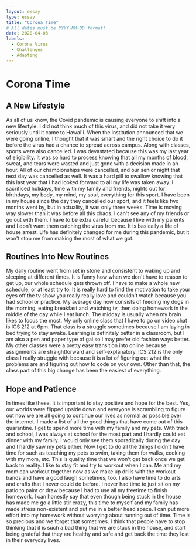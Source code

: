 ```yaml
---
layout: essay
type: essay
title: "Corona Time"
# All dates must be YYYY-MM-DD format!
date: 2020-04-03
labels:
  - Corona Virus
  - Challenges
  - Adapting
---
```

# Corona Time

## A New Lifestyle

As all of us know, the Covid pandemic is causing everyone to shift into a new lifestyle.  I did not think much of this virus, and did not take it very seriously until it came to Hawai'i. When the institution announced that we were going online, I thought that it was smart and the right choice to do it before the virus had a chance to spread across campus.  Along with classes, sports were also cancelled.  I was devastated because this was my last year of eligibility.  It was so hard to process knowing that all my months of blood, sweat, and tears were wasted and just gone with a decision made in an hour.  All of our championships were cancelled, and our senior night that next day was cancelled as well.  It was a hard pill to swallow knowing that this last year that I had looked forward to all my life was taken away.  I sacrificed holidays, time with my family and friends, nights out for birthdays, my body, my mind, my soul, everything for this sport.  I have been in my house since the day they cancelled our sport, and it feels like two months went by, but in actuality, it was only three weeks.  Time is moving way slower than it was before all this chaos.  I can't see any of my friends or go out with them.  I have to be extra careful because I live with my parents and I don't want them catching the virus from me.  It is basically a life of house arrest.  Life has definitely changed for me during this pandemic, but it won't stop me from making the most of what we got. 

## Routines Into New Routines

My daily routine went from set in stone and consistent to waking up and sleeping at different times.  It is funny how when we don't have to reason to get up, our whole schedule gets thrown off.  I have to make a whole new schedule, or at least try to.  It is really hard to find the motivation to take your eyes off the tv show you really really love and couldn't watch because you had school or practice.  My average day now consists of feeding my dogs in the morning, eating breakfast and watching tv, then doing homework in the middle of the day while I eat lunch.  The midday is usually when my brain likes to focus the most.  My only online class that I have to go on video chat is ICS 212 at 6pm.  That class is a struggle sometimes because I am laying in bed trying to stay awake.  Learning is definitely better in a classroom, but I am also a pen and paper type of gal so I may prefer old fashion ways better.  My other classes were a pretty easy transition into online because assignments are straightforward and self-explanatory.  ICS 212 is the only class I really struggle with because it is a lot of figuring out what the problems are and figuring out how to code on your own.  Other than that, the class part of this big change has been the easiest of everything. 

## Hope and Patience

In times like these, it is important to stay positive and hope for the best.  Yes, our worlds were flipped upside down and everyone is scrambling to figure out how we are all going to continue our lives as normal as possible over the internet.  I made a list of all the good things that have come out of this quarantine.  I get to spend more time with my family and my pets.  With track and school, I was always at school for the most part and I hardly could eat dinner with my family.  I would only see them sporadically during the day and I hardly saw my pets either.  Now I get to do all the things I didn't have time for such as teaching my pets to swim, taking them for walks, cooking with my mom, etc.  This is quality time that we won't get back once we get back to reality.  I like to stay fit and try to workout when I can.  Me and my mom can workout together now as we make up drills with the workout bands and have a good laugh sometimes, too.  I also have time to do arts and crafts that I never could do before.  I never had time to just sit on my patio to paint or draw because I had to use all my freetime to finish homework.  I can honestly say that even though being stuck in the house has made me go a little stir crazy, this time to myself and my family has made stress non-existent and put me in a better head space.  I can put more effort into my homework without worrying about running out of time.  Time is so precious and we forget that sometimes.  I think that people have to stop thinking that it is such a bad thing that we are stuck in the house, and start being grateful that they are healthy and safe and get back the time they lost in their everyday lives.  
